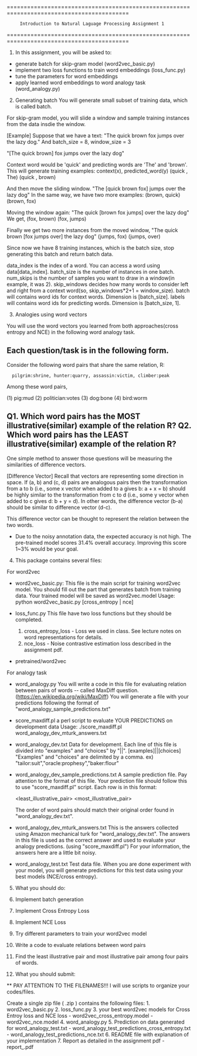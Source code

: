 ==========================================================================================

         Introduction to Natural Laguage Processing Assignment 1
 
==========================================================================================

1. In this assignment, you will be asked to:

  - generate batch for skip-gram model (word2vec_basic.py)
  - implement two loss functions to train word embeddings (loss_func.py)
  - tune the parameters for word embeddings 
  - apply learned word embeddings to word analogy task (word_analogy.py)


2. Generating batch
  You will generate small subset of training data, which is called batch.

  For skip-gram model, you will slide a window
  and sample training instances from the data insdie the window.

  [Example]
  Suppose that we have a text: "The quick brown fox jumps over the lazy dog."
  And batch_size = 8, window_size = 3

  "[The quick brown] fox jumps over the lazy dog"

  Context word would be 'quick' and predicting words are 'The' and 'brown'.
  This will generate training examples:
       context(x), predicted_word(y)
          (quick    ,       The)
          (quick    ,     brown)

  And then move the sliding window.
  "The [quick brown fox] jumps over the lazy dog"
  In the same way, we have two more examples:
      (brown, quick)
      (brown, fox)

  Moving the window again:
  "The quick [brown fox jumps] over the lazy dog"
  We get,
      (fox, brown)
      (fox, jumps)

  Finally we get two more instances from the moved window,
  "The quick brown [fox jumps over] the lazy dog"
      (jumps, fox)
      (jumps, over)

  Since now we have 8 training instances, which is the batch size,
  stop generating this batch and return batch data.

  data_index is the index of a word. You can access a word using data[data_index].
  batch_size is the number of instances in one batch.
  num_skips is the number of samples you want to draw in a window(in example, it was 2).
  skip_windows decides how many words to consider left and right from a context word(so, skip_windows*2+1 = window_size).
  batch will contains word ids for context words. Dimension is [batch_size].
  labels will contains word ids for predicting words. Dimension is [batch_size, 1].


3. Analogies using word vectors

  You will use the word vectors you learned from both approaches(cross entropy and NCE) in the following word analogy task.

  Each question/task is in the following form. 
  -------------------------------------------------------------------------------------
  Consider the following word pairs that share the same relation, R:

      pilgrim:shrine, hunter:quarry, assassin:victim, climber:peak
  
  Among these word pairs,

  (1) pig:mud
  (2) politician:votes
  (3) dog:bone
  (4) bird:worm

  Q1. Which word pairs has the MOST illustrative(similar) example of the relation R?
  Q2. Which word pairs has the LEAST illustrative(similar) example of the relation R?
  -------------------------------------------------------------------------------------


  One simple method to answer those questions will be measuring the similarities of difference vectors.

  [Difference Vector]
  Recall that vectors are representing some direction in space. 
  If (a, b) and (c, d) pairs are analogous pairs then the transformation from a to b (i.e., some x vector when added to a gives b: a + x = b) 
  should be highly similar to the transformation from c to d (i.e., some y vector when added to c gives d: b + y = d). 
  In other words, the difference vector (b-a) should be similar to difference vector (d-c). 

  This difference vector can be thought to represent the relation between the two words. 
  
  
  * Due to the noisy annotation data, the expected accuracy is not high. 
  The pre-trained model scores 31.4% overall accuracy. Improving this score 1~3% would be your goal. 


4. This package contains several files:

For word2vec

  - word2vec_basic.py: 
    This file is the main script for training word2vec model.
    You should fill out the part that generates batch from training data.
    Your trained model will be saved as word2vec.model
    Usage:
      python word2vec_basic.py [cross_entropy | nce]


  - loss_func.py
    This file have two loss functions but they should be completed.
    1. cross_entropy_loss - Loss we used in class. See lecture notes on word representations for details.
    2. nce_loss - Noise contrastive estimation loss described in the assignment pdf.

  - pretrained/word2vec

For analogy task

  - word_analogy.py
    You will write a code in this file for evaluating relation between pairs of words -- called MaxDiff question.
    (https://en.wikipedia.org/wiki/MaxDiff)
    You will generate a file with your predictions following the format of "word_analogy_sample_predictions.txt"

  - score_maxdiff.pl
    a perl script to evaluate YOUR PREDICTIONS on development data
    Usage:
      ./score_maxdiff.pl word_analogy_dev_mturk_answers.txt <your prediction file> <output file of result> 

  - word_analogy_dev.txt
    Data for development. 
    Each line of this file is divided into "examples" and "choices" by "||".
        [examples]||[choices]
    "Examples" and "choices" are delimited by a comma.
      ex) "tailor:suit","oracle:prophesy","baker:flour"

  - word_analogy_dev_sample_predictions.txt
    A sample prediction file. Pay attention to the format of this file. 
    Your prediction file should follow this to use "score_maxdiff.pl" script.
    Each row is in this format:
     
      <pair1> <pair2> <pair3> <pair4> <least_illustrative_pair> <most_illustrative_pair>

    The order of word pairs should match their original order found in "word_analogy_dev.txt".


  - word_analogy_dev_mturk_answers.txt
    This is the answers collected using Amazon mechanical turk for "word_analogy_dev.txt". 
    The answers in this file is used as the correct answer and used to evaluate your analogy predictions. (using "score_maxdiff.pl")
    For your information, the answers here are a little bit noisy.

  - word_analogy_test.txt
    Test data file. When you are done experiment with your model, you will generate predictions for this test data using your best models (NCE/cross entropy).




5. What you should do:

  1. Implement batch generation
  2. Implement Cross Entropy Loss 
  3. Implement NCE Loss
  4. Try different parameters to train your word2vec model
  5. Write a code to evaluate relations between word pairs
  6. Find the least illustrative pair and most illustrative pair among four pairs of words.


6. What you should submit:
  
  ** PAY ATTENTION TO THE FILENAMES!!! 
  I will use scripts to organize your codes/files. 

  Create a single zip file ( <SBUID>.zip ) contains the following files:
      1. word2vec_basic.py
      2. loss_func.py
      3. your best word2vec models for Cross Entroy loss and NCE loss
        - word2vec_cross_entropy.model
        - word2vec_nce.model
      4. word_analogy.py
      5. Prediction on data generated for word_analogy_test.txt
        - word_analogy_test_predictions_cross_entropy.txt
        - word_analogy_test_predictions_nce.txt
      6. README file with explanation of your implementation
      7. Report as detailed in the assignment pdf
        - report_<SBUID>.pdf



